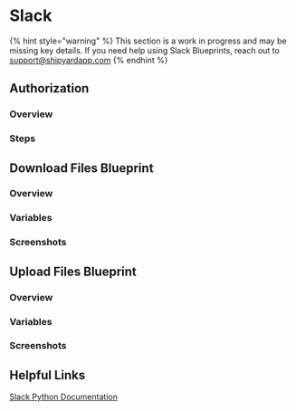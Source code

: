 # Slack

{% hint style="warning" %}
This section is a work in progress and may be missing key details. If you need help using Slack Blueprints, reach out to support@shipyardapp.com
{% endhint %}

## Authorization

### Overview

### Steps

## Download Files Blueprint

### Overview

### Variables

### Screenshots

## Upload Files Blueprint

### Overview

### Variables

### Screenshots

## Helpful Links

[Slack Python Documentation](https://slack.dev/python-slackclient/)
